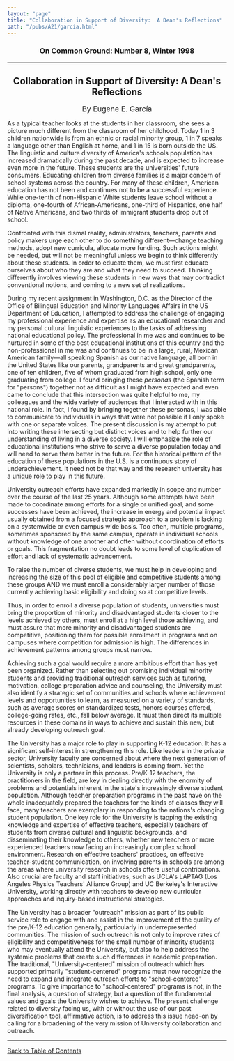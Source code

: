 ```yaml
---
layout: "page"
title: "Collaboration in Support of Diversity:  A Dean's Reflections"
path: "/pubs/A21/garcia.html"
---
```

<main>
<h3 align="CENTER">On Common Ground: Number 8, Winter 1998</h3>
<hr/>
<h2 align="CENTER">Collaboration in Support of Diversity:  A Dean's Reflections</h2>
<p align="CENTER"><big>By Eugene E. García</big></p>
<p>As a typical teacher looks at the students in  her classroom, she sees a picture much different from the classroom of her childhood.  Today 1 in 3 children nationwide is from an ethnic or racial minority group, 1 in 7 speaks a language other than English at home, and 1 in 15 is born outside the US.  The linguistic and culture diversity of America's schools population has increased dramatically during the past decade, and is expected to increase even more in the future.  These students are the universities' future consumers.  Educating children from diverse families is a major concern of school systems across the country.  For many of these children, American education has not been and continues not to be a successful experience.  While one-tenth of non-Hispanic White students leave school without a diploma, one-fourth of African-Americans, one-third of Hispanics, one half of Native Americans, and two thirds of immigrant students drop out of school.</p>
<p>Confronted with this dismal reality, administrators, teachers, parents and policy makers urge each other to do something different—change teaching methods, adopt new curricula, allocate more funding.  Such actions might be needed, but will not be meaningful unless we begin to think differently about these students.  In order to educate them, we must first educate ourselves about who they are and what they need to succeed.  Thinking differently involves viewing these students in new ways that may contradict conventional notions, and coming to a new set of realizations.</p>
<p>During my recent assignment in Washington, D.C. as the Director of the Office of Bilingual Education and Minority Languages Affairs in the US Department of Education, I attempted to address the challenge of engaging my professional experience and expertise as an educational researcher and my personal cultural linguistic experiences to the tasks of addressing national educational policy.  The professional in me was and continues to be nurtured in some of the best educational institutions of this country and the non-professional in me was and continues to be in a large, rural, Mexican American family—all speaking Spanish as our native language, all born in the United States like our parents, grandparents and great grandparents, one of ten children, five of whom graduated from high school, only one graduating from college.  I found bringing these<i> personas</i> (the Spanish term for "persons") together not as difficult as I might have expected and even came to conclude that this intersection was quite helpful to me, my colleagues and the wide variety of audiences that I interacted with in this national role.  In fact, I found by bringing together these personas, I was able to communicate to individuals in ways that were not possible if I only spoke with one or separate voices.  The present discussion is my attempt to put into writing these intersecting but distinct voices and to help further our understanding of living in a diverse society.  I will emphasize the role of educational institutions who strive to serve a diverse population today and will need to serve them better in the future.  For the historical pattern of the education of these populations in the U.S. is a continuous story of underachievement.  It need not be that way and the research university has a unique role to play in this future.</p>
<p>University outreach efforts have expanded markedly in scope and number over the course of the last 25 years.  Although some attempts have been made to coordinate among efforts for a single or unified goal, and some successes have been achieved, the increase in energy and potential impact usually obtained from a focused strategic approach to a problem is lacking on a systemwide or even campus wide basis.  Too often, multiple programs, sometimes sponsored by the same campus, operate in individual schools without knowledge of one another and often without coordination of efforts or goals.  This fragmentation no doubt leads to some level of duplication of effort and lack of systematic advancement.</p>
<p>To raise the number of diverse students, we must help in developing and increasing the size of this pool of eligible and competitive students among these groups AND we must enroll a considerably larger number of those currently achieving basic eligibility and doing so at competitive levels.</p>
<p>Thus, in order to enroll a diverse population of students, universities must bring the proportion of minority and disadvantaged students closer to the levels achieved by others, must enroll at a high level those achieving, and must assure that more minority and disadvantaged students are competitive, positioning them for possible enrollment in programs and on campuses where competition for admission is high.  The differences in achievement patterns among groups must narrow.</p>
<p>Achieving such a goal would require a more ambitious effort than has yet been organized.  Rather than selecting out promising individual minority students and providing traditional outreach services such as tutoring, motivation, college preparation advice and counseling, the University must also identify a strategic set of communities and schools where achievement levels and opportunities to learn, as measured on a variety of standards, such as average scores on standardized tests, honors courses offered, college-going rates, etc., fall below average.  It must then direct its multiple resources in these domains in ways to achieve and sustain this new, but already developing outreach goal.</p>
<p>The University has a major role to play in supporting K-12 education.  It has a significant self-interest in strengthening this role.  Like leaders in the private sector, University faculty are concerned about where the next generation of scientists, scholars, technicians, and leaders is coming from.  Yet the University is only a partner in this process.  Pre/K-12 teachers, the practitioners in the field, are key in dealing directly with the enormity of problems and potentials inherent in the state's increasingly diverse student population.  Although teacher preparation programs in the past have on the whole inadequately prepared the teachers for the kinds of classes they will face, many teachers are exemplary in responding to the nations's changing student population.  One key role for the University is tapping the existing knowledge and expertise of effective teachers, especially teachers of students from diverse cultural and linguistic backgrounds, and disseminating their knowledge to others, whether new teachers or more experienced teachers now facing an increasingly complex school environment.  Research on effective teachers' practices, on effective teacher-student communication, on involving parents in schools are among the areas where university research in schools offers useful contributions.  Also crucial are faculty and staff initiatives, such as UCLA's LAPTAG (Los Angeles Physics Teachers' Alliance Group) and UC Berkeley's Interactive University, working directly with teachers to develop new curricular approaches and inquiry-based instructional strategies.</p>
<p>The University has a broader "outreach" mission as part of its public service role to engage with and assist in the improvement of the quality of the pre/K-12 education generally, particularly in underrepresented communities.  The mission of such outreach is not only to improve rates of eligibility and competitiveness for the small number of minority students who may eventually attend the University, but also to help address the systemic problems that create such differences in academic preparation.  The traditional, "University-centered" mission of outreach which has supported primarily "student-centered" programs must now recognize the need to expand and integrate outreach efforts to "school-centered" programs.  To give importance to "school-centered" programs is not, in the final analysis, a question of strategy, but a question of the fundamental values and goals the University wishes to achieve.  The present challenge related to diversity facing us, with or without the use of our past diversification tool, affirmative action, is to address this issue head-on by calling for a broadening of the very mission of University collaboration and outreach.</p>
<hr/>
<p><a href=".\">Back to Table of Contents</a></p>
</main>